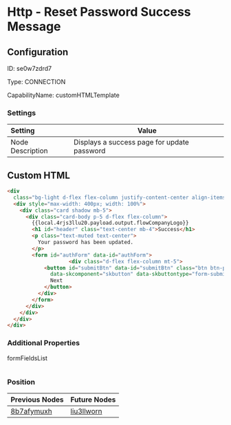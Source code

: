 # Http - Reset Password Success Message
## Configuration
ID:  se0w7zdrd7

Type: CONNECTION 

CapabilityName: customHTMLTemplate

### Settings
| Setting | Value  |
| :------------------------ | ---------------------------------------- |
| Node Description | Displays a success page for update password | 
 


## Custom HTML
```html
<div
  class="bg-light d-flex flex-column justify-content-center align-items-center position-absolute top-0 start-0 bottom-0 end-0 overflow-auto">
  <div style="max-width: 400px; width: 100%">
    <div class="card shadow mb-5">
      <div class="card-body p-5 d-flex flex-column">
        {{local.4rjs3llu20.payload.output.flowCompanyLogo}}
        <h1 id="header" class="text-center mb-4">Success</h1>
        <p class="text-muted text-center">
          Your password has been updated.
        </p>
        <form id="authForm" data-id="authForm">
					<div class="d-flex flex-column mt-5">
            <button id="submitBtn" data-id="submitBtn" class="btn btn-primary mb-3" type="submit"
              data-skcomponent="skbutton" data-skbuttontype="form-submit" data-skform="form" data-skbuttonvalue="CONTINUE">
              Next
            </button>
          </div>
        </form>
      </div>
    </div>
  </div>
</div>
```


### Additional Properties
formFieldsList
 ```json 

```




### Position
| Previous Nodes | Future Nodes |
| :------------- | ------------ |
| [8b7afymuxh](./8b7afymuxh.md) | [liu3llworn](./liu3llworn.md) |